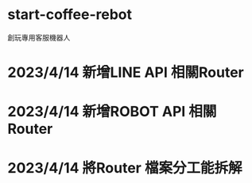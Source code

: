 # start-coffee-rebot

創玩專用客服機器人

# 2023/4/14 新增LINE API 相關Router
# 2023/4/14 新增ROBOT API 相關Router
# 2023/4/14 將Router 檔案分工能拆解